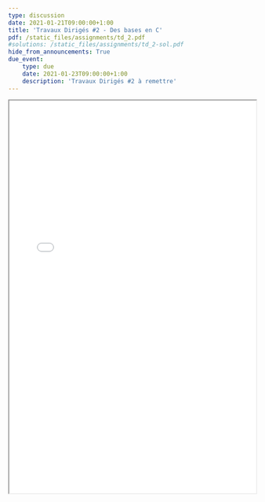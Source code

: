 ```yaml
---
type: discussion
date: 2021-01-21T09:00:00+1:00
title: 'Travaux Dirigés #2 - Des bases en C'
pdf: /static_files/assignments/td_2.pdf
#solutions: /static_files/assignments/td_2-sol.pdf
hide_from_announcements: True
due_event:
    type: due
    date: 2021-01-23T09:00:00+1:00
    description: 'Travaux Dirigés #2 à remettre'
---
```

<iframe src="{{ page.pdf | prepend: site.baseurl | prepend : site.url}}" width="100%" height="800em"></iframe>
